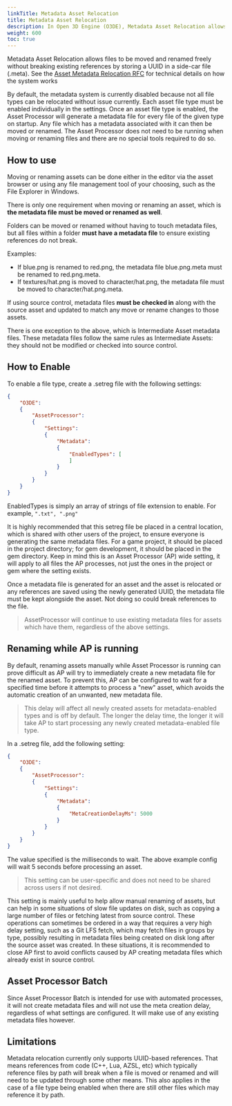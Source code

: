 ```yaml
---
linkTitle: Metadata Asset Relocation
title: Metadata Asset Relocation
description: In Open 3D Engine (O3DE), Metadata Asset Relocation allows files to be moved and renamed freely without breaking existing references by storing a UUID in a side-car file (.meta).
weight: 600
toc: true
---
```


Metadata Asset Relocation allows files to be moved and renamed freely without breaking existing references by storing a UUID in a side-car file (.meta).  See the [Asset Metadata Relocation RFC](https://github.com/o3de/sig-content/blob/main/rfcs/rfc-77-metadata-asset-relocation.md) for technical details on how the system works


By default, the metadata system is currently disabled because not all file types can be relocated without issue currently.  Each asset file type must be enabled individually in the settings.  Once an asset file type is enabled, the Asset Processor will generate a metadata file for every file of the given type on startup.  Any file which has a metadata associated with it can then be moved or renamed.  The Asset Processor does not need to be running when moving or renaming files and there are no special tools required to do so.


## How to use
Moving or renaming assets can be done either in the editor via the asset browser or using any file management tool of your choosing, such as the File Explorer in Windows.


There is only one requirement when moving or renaming an asset, which is **the metadata file must be moved or renamed as well**.


Folders can be moved or renamed without having to touch metadata files, but all files within a folder **must have a metadata file** to ensure existing references do not break.


Examples:

* If blue.png is renamed to red.png, the metadata file blue.png.meta must be renamed to red.png.meta.
* If textures/hat.png is moved to character/hat.png, the metadata file must be moved to character/hat.png.meta.


If using source control, metadata files **must be checked in** along with the source asset and updated to match any move or rename changes to those assets.


There is one exception to the above, which is Intermediate Asset metadata files.  These metadata files follow the same rules as Intermediate Assets: they should not be modified or checked into source control.

## How to Enable
To enable a file type, create a .setreg file with the following settings:
```json
{
    "O3DE":
    {
        "AssetProcessor":
        {
            "Settings":
            {
                "Metadata":
                {
                    "EnabledTypes": [
                    ]
                }
            }
        }
    }
}
```
EnabledTypes is simply an array of strings of file extension to enable.  For example, `".txt", ".png"`

It is highly recommended that this setreg file be placed in a central location, which is shared with other users of the project, to ensure everyone is generating the same metadata files.  For a game project, it should be placed in the project directory; for gem development, it should be placed in the gem directory.  Keep in mind this is an Asset Processor (AP) wide setting, it will apply to all files the AP processes, not just the ones in the project or gem where the setting exists.


Once a metadata file is generated for an asset and the asset is relocated or any references are saved using the newly generated UUID, the metadata file must be kept alongside the asset.  Not doing so could break references to the file.

> AssetProcessor will continue to use existing metadata files for assets which have them, regardless of the above settings.


## Renaming while AP is running
By default, renaming assets manually while Asset Processor is running can prove difficult as AP will try to immediately create a new metadata file for the renamed asset.  To prevent this, AP can be configured to wait for a specified time before it attempts to process a "new" asset, which avoids the automatic creation of an unwanted, new metadata file.  

> This delay will affect all newly created assets for metadata-enabled types and is off by default.  The longer the delay time, the longer it will take AP to start processing any newly created metadata-enabled file type.

In a .setreg file, add the following setting:

```json
{
    "O3DE":
    {
        "AssetProcessor":
        {
            "Settings":
            {
                "Metadata":
                {
                    "MetaCreationDelayMs": 5000
                }
            }
        }
    }
}
```
The value specified is the milliseconds to wait.  The above example config will wait 5 seconds before processing an asset.  

>  This setting can be user-specific and does not need to be shared across users if not desired.


This setting is mainly useful to help allow manual renaming of assets, but can help in some situations of slow file updates on disk, such as copying a large number of files or fetching latest from source control.  These operations can sometimes be ordered in a way that requires a very high delay setting, such as a Git LFS fetch, which may fetch files in groups by type, possibly resulting in metadata files being created on disk long after the source asset was created.  In these situations, it is recommended to close AP first to avoid conflicts caused by AP creating metadata files which already exist in source control.


## Asset Processor Batch
Since Asset Processor Batch is intended for use with automated processes, it will not create metadata files and will not use the meta creation delay, regardless of what settings are configured.  It will make use of any existing metadata files however.

## Limitations
Metadata relocation currently only supports UUID-based references.  That means references from code (C++, Lua, AZSL, etc) which typically reference files by path will break when a file is moved or renamed and will need to be updated through some other means.  This also applies in the case of a file type being enabled when there are still other files which may reference it by path.